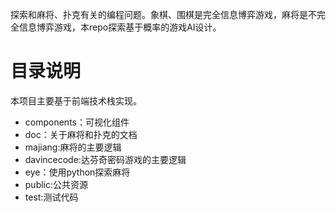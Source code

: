 探索和麻将、扑克有关的编程问题。象棋、围棋是完全信息博弈游戏，麻将是不完全信息博弈游戏，本repo探索基于概率的游戏AI设计。

# 目录说明
本项目主要基于前端技术栈实现。  
* components：可视化组件
* doc：关于麻将和扑克的文档
* majiang:麻将的主要逻辑
* davincecode:达芬奇密码游戏的主要逻辑
* eye：使用python探索麻将
* public:公共资源
* test:测试代码

